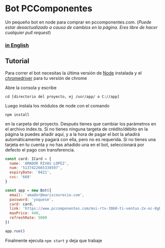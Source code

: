 # Bot PCComponentes

Un pequeño bot en node para comprar en pccomponentes.com. (_Puede estar desactualizado a causa de cambios en la página. Eres libre de hacer cualquier pull request_)

### [in English](https://github.com/elpatronaco/pccomponentes-buy-bot/blob/master/readme.md)

## Tutorial

Para correr el bot necesitas la última versión de [Node](https://nodejs.org/es/download/) instalada y el [chromedriver](https://chromedriver.chromium.org/getting-started) para tu versión de chrome

Abre la consola y escribe

```console
cd [directorio del proyecto, ej /usr/app/ o C://app]
```

Luego instala los módulos de node con el comando

```console
npm install
```

en la carpeta del proyecto. Después tienes que cambiar los parámetros en el archivo index.ts. Si no tienes ninguna targeta de crédito/débito en la página la puedes añadir aquí, y a la hora de pagar el bot la añadirá automáticamente y pagará con ella, pero no es requerida. Si no tienes una tarjeta en tu cuenta y no has añadido una en el bot, seleccionará por defecto el pago con transferencia.

```javascript
const card: ICard = {
  name: 'AMADOR RIVAS LOPEZ',
  num: '5137422665338597',
  expiryDate: '0421',
  cvc: '668'
}

const app = new Bot({
  email: 'amador@mariscosrecio.com',
  password: 'yoquese',
  card: card,
  link: 'https://www.pccomponentes.com/msi-rtx-3060-ti-ventus-2x-oc-8gb-gddr6',
  maxPrice: 440,
  refreshRate: 5000
})

app.run()
```

Finalmente ejecuta `npm start` y deja que trabaje
